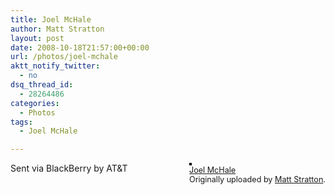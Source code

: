 ```yaml
---
title: Joel McHale
author: Matt Stratton
layout: post
date: 2008-10-18T21:57:00+00:00
url: /photos/joel-mchale
aktt_notify_twitter:
  - no
dsq_thread_id:
  - 28264486
categories:
  - Photos
tags:
  - Joel McHale

---
```

<div style="float:right;margin-left:10px;margin-bottom:10px;">
  <a title="photo sharing" href="http://www.flickr.com/photos/mugsy/2952786175/"><img style="border:solid 2px #000000;" src="http://farm4.static.flickr.com/3170/2952786175_7e4234536f_m.jpg" alt="" /></a><br /> <span style="font-size:.9em;margin-top:0;"> <a href="http://www.flickr.com/photos/mugsy/2952786175/">Joel McHale</a><br /> Originally uploaded by <a href="http://www.flickr.com/people/mugsy/">Matt Stratton</a>. </span>
</div>

Sent via BlackBerry by AT&T
